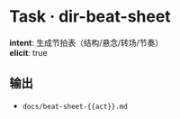 # Task · dir-beat-sheet

**intent**: 生成节拍表（结构/悬念/转场/节奏）  
**elicit**: true

## 输出

- `docs/beat-sheet-{{act}}.md`
